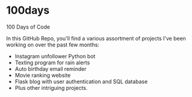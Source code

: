 # 100days
100 Days of Code

In this GitHub Repo, you'll find a various assortment of projects I've been working on over the past few months:

- Instagram unfollower Python bot
- Texting program for rain alerts
- Auto birthday email reminder
- Movie ranking website
- Flask blog with user authentication and SQL database
- Plus other intriguing projects.
